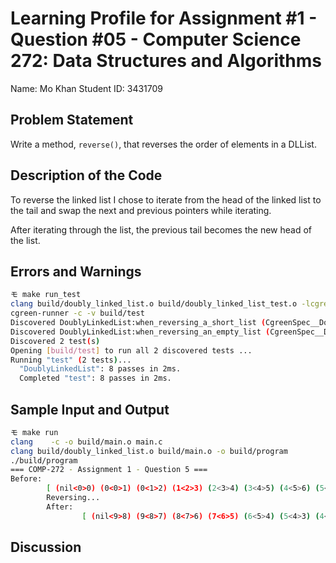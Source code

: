 # Learning Profile for Assignment #1 - Question #05 - Computer Science 272: Data Structures and Algorithms

Name: Mo Khan
Student ID: 3431709

## Problem Statement

Write a method, `reverse()`, that reverses the order of elements in a DLList.

## Description of the Code

To reverse the linked list I chose to iterate from the head of the
linked list to the tail and swap the next and previous pointers while
iterating.

After iterating through the list, the previous tail becomes the new head of the list.

## Errors and Warnings

```bash
モ make run_test
clang build/doubly_linked_list.o build/doubly_linked_list_test.o -lcgreen -o build/test
cgreen-runner -c -v build/test
Discovered DoublyLinkedList:when_reversing_a_short_list (CgreenSpec__DoublyLinkedList__when_reversing_a_short_list__)
Discovered DoublyLinkedList:when_reversing_an_empty_list (CgreenSpec__DoublyLinkedList__when_reversing_an_empty_list__)
Discovered 2 test(s)
Opening [build/test] to run all 2 discovered tests ...
Running "test" (2 tests)...
  "DoublyLinkedList": 8 passes in 2ms.
  Completed "test": 8 passes in 2ms.
```

## Sample Input and Output

```bash
モ make run
clang    -c -o build/main.o main.c
clang build/doubly_linked_list.o build/main.o -o build/program
./build/program
=== COMP-272 - Assignment 1 - Question 5 ===
Before:
        [ (nil<0>0) (0<0>1) (0<1>2) (1<2>3) (2<3>4) (3<4>5) (4<5>6) (5<6>7) (6<7>8) (7<8>9) (8<9>nil) ]
        Reversing...
        After:
                [ (nil<9>8) (9<8>7) (8<7>6) (7<6>5) (6<5>4) (5<4>3) (4<3>2) (3<2>1) (2<1>0) (1<0>0) (0<0>nil) ]
```

## Discussion
